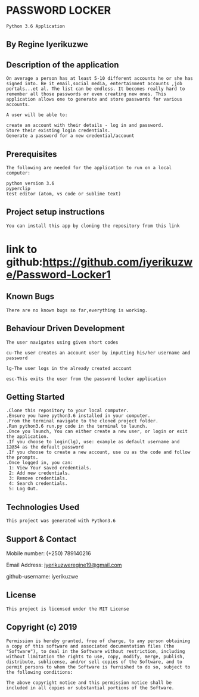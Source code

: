 # PASSWORD LOCKER
    Python 3.6 Application

## By Regine Iyerikuzwe
## Description of the application
    On average a person has at least 5-10 different accounts he or she has signed into. Be it email,social media, entertainment accounts ,job portals...et al. The list can be endless. It becomes really hard to remember all those passwords or even creating new ones. This application allows one to generate and store passwords for various accounts.

    A user will be able to:

    create an account with their details - log in and password.
    Store their existing login credentials.
    Generate a password for a new credential/account
## Prerequisites
    The following are needed for the application to run on a local computer:

    python version 3.6
    pyperclip
    test editor (atom, vs code or sublime text)
## Project setup instructions
    You can install this app by cloning the repository from this link 
# link to github:https://github.com/iyerikuzwe/Password-Locker1
## Known Bugs
    There are no known bugs so far,everything is working.

## Behaviour Driven Development
    The user navigates using given short codes 

    cu-The user creates an account user by inputting his/her username and password 

    lg-The user logs in the already created account 

    esc-This exits the user from the password locker application 
## Getting Started
    .Clone this repository to your local computer.
    .Ensure you have python3.6 installed in your computer.
    .From the terminal navigate to the cloned project folder.
    .Run python3.6 run.py code in the terminal to launch.
    .Once you launch, You can either create a new user, or login or exit the application.
    .If you choose to login(lg), use: example as default username and 12@34 as the default password
    .If you choose to create a new account, use cu as the code and follow the prompts.
    .Once logged in, you can:
     1: View Your saved credentials.
     2: Add new credentials.
     3: Remove credentials.
     4: Search credentials.
     5: Log Out.
## Technologies Used
    This project was generated with Python3.6

## Support & Contact
Mobile number: (+250) 789140216

Email Address: iyerikuzweregine19@gmail.com

github-username: iyerikuzwe



## License
    This project is licensed under the MIT License

## Copyright (c) 2019
    Permission is hereby granted, free of charge, to any person obtaining a copy of this software and associated documentation files (the "Software"), to deal in the Software without restriction, including without limitation the rights to use, copy, modify, merge, publish, distribute, sublicense, and/or sell copies of the Software, and to permit persons to whom the Software is furnished to do so, subject to the following conditions:

    The above copyright notice and this permission notice shall be included in all copies or substantial portions of the Software.
